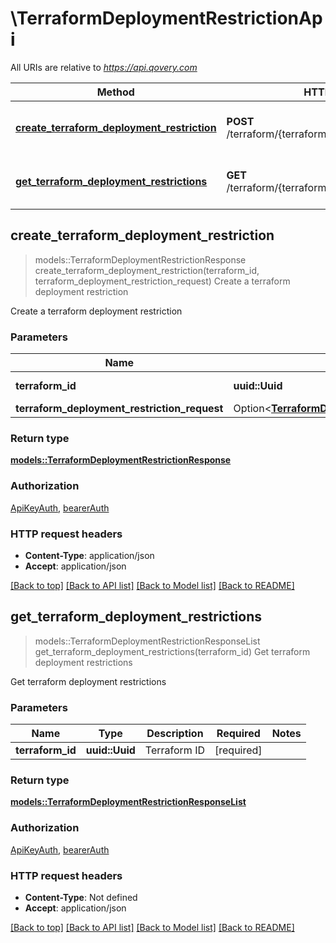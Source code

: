 # \TerraformDeploymentRestrictionApi

All URIs are relative to *https://api.qovery.com*

Method | HTTP request | Description
------------- | ------------- | -------------
[**create_terraform_deployment_restriction**](TerraformDeploymentRestrictionApi.md#create_terraform_deployment_restriction) | **POST** /terraform/{terraformId}/deploymentRestriction | Create a terraform deployment restriction
[**get_terraform_deployment_restrictions**](TerraformDeploymentRestrictionApi.md#get_terraform_deployment_restrictions) | **GET** /terraform/{terraformId}/deploymentRestriction | Get terraform deployment restrictions



## create_terraform_deployment_restriction

> models::TerraformDeploymentRestrictionResponse create_terraform_deployment_restriction(terraform_id, terraform_deployment_restriction_request)
Create a terraform deployment restriction

Create a terraform deployment restriction

### Parameters


Name | Type | Description  | Required | Notes
------------- | ------------- | ------------- | ------------- | -------------
**terraform_id** | **uuid::Uuid** | Terraform ID | [required] |
**terraform_deployment_restriction_request** | Option<[**TerraformDeploymentRestrictionRequest**](TerraformDeploymentRestrictionRequest.md)> |  |  |

### Return type

[**models::TerraformDeploymentRestrictionResponse**](TerraformDeploymentRestrictionResponse.md)

### Authorization

[ApiKeyAuth](../README.md#ApiKeyAuth), [bearerAuth](../README.md#bearerAuth)

### HTTP request headers

- **Content-Type**: application/json
- **Accept**: application/json

[[Back to top]](#) [[Back to API list]](../README.md#documentation-for-api-endpoints) [[Back to Model list]](../README.md#documentation-for-models) [[Back to README]](../README.md)


## get_terraform_deployment_restrictions

> models::TerraformDeploymentRestrictionResponseList get_terraform_deployment_restrictions(terraform_id)
Get terraform deployment restrictions

Get terraform deployment restrictions

### Parameters


Name | Type | Description  | Required | Notes
------------- | ------------- | ------------- | ------------- | -------------
**terraform_id** | **uuid::Uuid** | Terraform ID | [required] |

### Return type

[**models::TerraformDeploymentRestrictionResponseList**](TerraformDeploymentRestrictionResponseList.md)

### Authorization

[ApiKeyAuth](../README.md#ApiKeyAuth), [bearerAuth](../README.md#bearerAuth)

### HTTP request headers

- **Content-Type**: Not defined
- **Accept**: application/json

[[Back to top]](#) [[Back to API list]](../README.md#documentation-for-api-endpoints) [[Back to Model list]](../README.md#documentation-for-models) [[Back to README]](../README.md)

